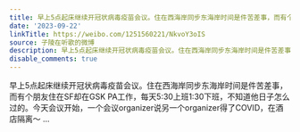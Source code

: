 ```yaml
---
title: 早上5点起床继续开冠状病毒疫苗会议。住在西海岸同步东海岸时间是件苦差事，而有个朋友住在SF却在GSK PA工作，每天5:30上班1:30下班，不知道他日子怎么过的。今...
date: '2023-09-22'
linkTitle: https://weibo.com/1251560221/NkvoY3oIS
source: 子陵在听歌的微博
description: 早上5点起床继续开冠状病毒疫苗会议。住在西海岸同步东海岸时间是件苦差事，而有个朋友住在SF却在GSK PA工作，每天5:30上班1:30下班，不知道他日子怎么过的。今天会议开始，一个会议organizer说另一个organizer得了COVID，在酒店隔离～  ...
disable_comments: true
---
```

早上5点起床继续开冠状病毒疫苗会议。住在西海岸同步东海岸时间是件苦差事，而有个朋友住在SF却在GSK PA工作，每天5:30上班1:30下班，不知道他日子怎么过的。今天会议开始，一个会议organizer说另一个organizer得了COVID，在酒店隔离～  ...